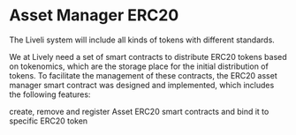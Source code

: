 # Asset Manager ERC20

The Liveli system will include all kinds of tokens with different standards.

We at Lively need a set of smart contracts to distribute ERC20 tokens based on tokenomics, which are the storage place for the initial distribution of tokens. To facilitate the management of these contracts, the ERC20 asset manager smart contract was designed and implemented, which includes the following features:

create, remove and register Asset ERC20 smart contracts and bind it to specific ERC20 token &#x20;




